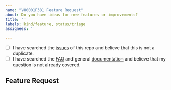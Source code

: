 ```yaml
---
name: "\U0001F381 Feature Request"
about: Do you have ideas for new features or improvements?
title: ''
labels: kind/feature, status/triage
assignees: ''

---
```


<!--
    Hi there! Thank you for submitting a feature request!

    Before you submit your issue, please review and follow the instructions at
    https://python-poetry.org/docs/contributing/#suggesting-enhancements.
-->

<!-- All the below steps should be completed before submitting your issue. Checked checkbox should look like this: [x] -->
- [ ] I have searched the [issues](https://github.com/python-poetry/poetry/issues) of this repo and believe that this is not a duplicate.
- [ ] I have searched the [FAQ](https://python-poetry.org/docs/faq/) and general [documentation](https://python-poetry.org/docs/) and believe that my question is not already covered.

## Feature Request
<!-- Now feel free to write your issue, and please be as descriptive as possible! -->
<!-- Thanks again 🙌 ❤ -->

